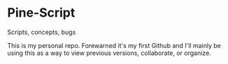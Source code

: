 # Pine-Script
Scripts, concepts, bugs



This is my personal repo. Forewarned it's my first Github and I'll mainly be using this as a way to view previous versions, collaborate, or organize.
